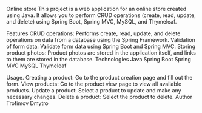 Online store
This project is a web application for an online store created using Java. It allows you to perform CRUD operations (create, read, update, and delete) using Spring Boot, Spring MVC, MySQL, and Thymeleaf.

Features
CRUD operations: Performs create, read, update, and delete operations on data from a database using the Spring Framework.
Validation of form data: Validate form data using Spring Boot and Spring MVC.
Storing product photos: Product photos are stored in the application itself, and links to them are stored in the database.
Technologies
Java
Spring Boot
Spring MVC
MySQL
Thymeleaf

Usage.
Creating a product: Go to the product creation page and fill out the form.
View products: Go to the product view page to view all available products.
Update a product: Select a product to update and make any necessary changes.
Delete a product: Select the product to delete.
Author 
Trofimov Dmytro
